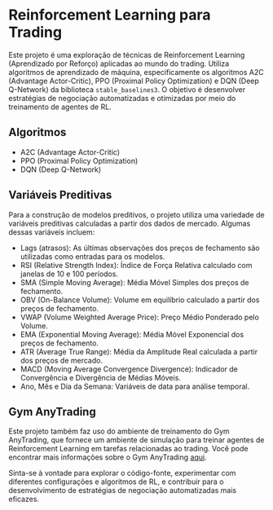 # Reinforcement Learning para Trading


Este projeto é uma exploração de técnicas de Reinforcement Learning (Aprendizado por Reforço) aplicadas ao mundo do trading. Utiliza algoritmos de aprendizado de máquina, especificamente os algoritmos A2C (Advantage Actor-Critic), PPO (Proximal Policy Optimization) e DQN (Deep Q-Network) da biblioteca `stable_baselines3`. O objetivo é desenvolver estratégias de negociação automatizadas e otimizadas por meio do treinamento de agentes de RL.

## Algoritmos

- A2C (Advantage Actor-Critic)
- PPO (Proximal Policy Optimization)
- DQN (Deep Q-Network)

## Variáveis Preditivas

Para a construção de modelos preditivos, o projeto utiliza uma variedade de variáveis preditivas calculadas a partir dos dados de mercado. Algumas dessas variáveis incluem:

- Lags (atrasos): As últimas observações dos preços de fechamento são utilizadas como entradas para os modelos.
- RSI (Relative Strength Index): Índice de Força Relativa calculado com janelas de 10 e 100 períodos.
- SMA (Simple Moving Average): Média Móvel Simples dos preços de fechamento.
- OBV (On-Balance Volume): Volume em equilíbrio calculado a partir dos preços de fechamento.
- VWAP (Volume Weighted Average Price): Preço Médio Ponderado pelo Volume.
- EMA (Exponential Moving Average): Média Móvel Exponencial dos preços de fechamento.
- ATR (Average True Range): Média da Amplitude Real calculada a partir dos preços de mercado.
- MACD (Moving Average Convergence Divergence): Indicador de Convergência e Divergência de Médias Móveis.
- Ano, Mês e Dia da Semana: Variáveis de data para análise temporal.

## Gym AnyTrading

Este projeto também faz uso do ambiente de treinamento do Gym AnyTrading, que fornece um ambiente de simulação para treinar agentes de Reinforcement Learning em tarefas relacionadas ao trading. Você pode encontrar mais informações sobre o Gym AnyTrading [aqui](https://github.com/AminHP/gym-anytrading).

Sinta-se à vontade para explorar o código-fonte, experimentar com diferentes configurações e algoritmos de RL, e contribuir para o desenvolvimento de estratégias de negociação automatizadas mais eficazes.

